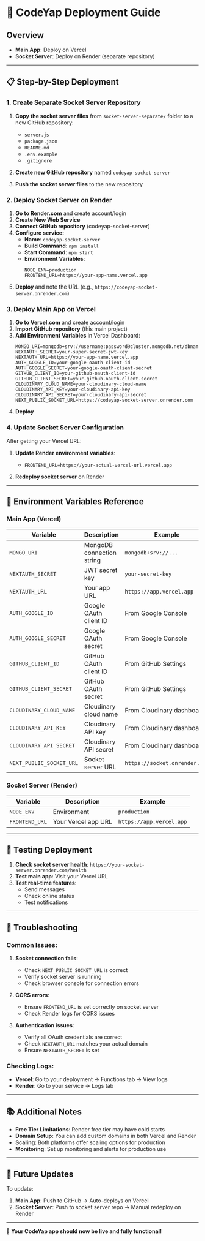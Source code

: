 # 🚀 CodeYap Deployment Guide

## Overview
- **Main App**: Deploy on Vercel
- **Socket Server**: Deploy on Render (separate repository)

---

## 📋 Step-by-Step Deployment

### 1. Create Separate Socket Server Repository

1. **Copy the socket server files** from `socket-server-separate/` folder to a new GitHub repository:
   - `server.js`
   - `package.json` 
   - `README.md`
   - `.env.example`
   - `.gitignore`

2. **Create new GitHub repository** named `codeyap-socket-server`

3. **Push the socket server files** to the new repository

### 2. Deploy Socket Server on Render

1. **Go to Render.com** and create account/login
2. **Create New Web Service**
3. **Connect GitHub repository** (codeyap-socket-server)
4. **Configure service:**
   - **Name**: `codeyap-socket-server`
   - **Build Command**: `npm install`
   - **Start Command**: `npm start`
   - **Environment Variables**:
     ```
     NODE_ENV=production
     FRONTEND_URL=https://your-app-name.vercel.app
     ```
5. **Deploy** and note the URL (e.g., `https://codeyap-socket-server.onrender.com`)

### 3. Deploy Main App on Vercel

1. **Go to Vercel.com** and create account/login
2. **Import GitHub repository** (this main project)
3. **Add Environment Variables** in Vercel Dashboard:
   ```
   MONGO_URI=mongodb+srv://username:password@cluster.mongodb.net/dbname
   NEXTAUTH_SECRET=your-super-secret-jwt-key
   NEXTAUTH_URL=https://your-app-name.vercel.app
   AUTH_GOOGLE_ID=your-google-oauth-client-id
   AUTH_GOOGLE_SECRET=your-google-oauth-client-secret
   GITHUB_CLIENT_ID=your-github-oauth-client-id
   GITHUB_CLIENT_SECRET=your-github-oauth-client-secret
   CLOUDINARY_CLOUD_NAME=your-cloudinary-cloud-name
   CLOUDINARY_API_KEY=your-cloudinary-api-key
   CLOUDINARY_API_SECRET=your-cloudinary-api-secret
   NEXT_PUBLIC_SOCKET_URL=https://codeyap-socket-server.onrender.com
   ```
4. **Deploy**

### 4. Update Socket Server Configuration

After getting your Vercel URL:

1. **Update Render environment variables**:
   - `FRONTEND_URL=https://your-actual-vercel-url.vercel.app`

2. **Redeploy socket server** on Render

---

## 🔧 Environment Variables Reference

### Main App (Vercel)
| Variable | Description | Example |
|----------|-------------|---------|
| `MONGO_URI` | MongoDB connection string | `mongodb+srv://...` |
| `NEXTAUTH_SECRET` | JWT secret key | `your-secret-key` |
| `NEXTAUTH_URL` | Your app URL | `https://app.vercel.app` |
| `AUTH_GOOGLE_ID` | Google OAuth client ID | From Google Console |
| `AUTH_GOOGLE_SECRET` | Google OAuth secret | From Google Console |
| `GITHUB_CLIENT_ID` | GitHub OAuth client ID | From GitHub Settings |
| `GITHUB_CLIENT_SECRET` | GitHub OAuth secret | From GitHub Settings |
| `CLOUDINARY_CLOUD_NAME` | Cloudinary cloud name | From Cloudinary dashboard |
| `CLOUDINARY_API_KEY` | Cloudinary API key | From Cloudinary dashboard |
| `CLOUDINARY_API_SECRET` | Cloudinary API secret | From Cloudinary dashboard |
| `NEXT_PUBLIC_SOCKET_URL` | Socket server URL | `https://socket.onrender.com` |

### Socket Server (Render)
| Variable | Description | Example |
|----------|-------------|---------|
| `NODE_ENV` | Environment | `production` |
| `FRONTEND_URL` | Your Vercel app URL | `https://app.vercel.app` |

---

## 🎯 Testing Deployment

1. **Check socket server health**: `https://your-socket-server.onrender.com/health`
2. **Test main app**: Visit your Vercel URL
3. **Test real-time features**: 
   - Send messages
   - Check online status
   - Test notifications

---

## 🐛 Troubleshooting

### Common Issues:

1. **Socket connection fails**:
   - Check `NEXT_PUBLIC_SOCKET_URL` is correct
   - Verify socket server is running
   - Check browser console for connection errors

2. **CORS errors**:
   - Ensure `FRONTEND_URL` is set correctly on socket server
   - Check Render logs for CORS issues

3. **Authentication issues**:
   - Verify all OAuth credentials are correct
   - Check `NEXTAUTH_URL` matches your actual domain
   - Ensure `NEXTAUTH_SECRET` is set

### Checking Logs:
- **Vercel**: Go to your deployment → Functions tab → View logs
- **Render**: Go to your service → Logs tab

---

## 📚 Additional Notes

- **Free Tier Limitations**: Render free tier may have cold starts
- **Domain Setup**: You can add custom domains in both Vercel and Render
- **Scaling**: Both platforms offer scaling options for production
- **Monitoring**: Set up monitoring and alerts for production use

---

## 🔄 Future Updates

To update:
1. **Main App**: Push to GitHub → Auto-deploys on Vercel
2. **Socket Server**: Push to socket server repo → Manual redeploy on Render

---

**🎉 Your CodeYap app should now be live and fully functional!**
